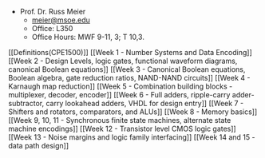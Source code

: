 - Prof. Dr. Russ Meier
	- meier@msoe.edu
	- Office: L350
	- Office Hours: MWF 9-11, 3; T 10,3.

[[Definitions(CPE1500)]]
[[Week 1 - Number Systems and Data Encoding]]
[[Week 2 - Design Levels, logic gates, functional waveform diagrams, canonical Boolean equations]]
[[Week 3 - Canonical Boolean equations, Boolean algebra, gate reduction ratios, NAND-NAND circuits]]
[[Week 4 - Karnaugh map reduction]]
[[Week 5 - Combination building blocks - multiplexer, decoder, encoder]]
[[Week 6 - Full adders, ripple-carry adder-subtractor, carry lookahead adders, VHDL for design entry]]
[[Week 7 - Shifters and rotators, comparators, and ALUs]]
[[Week 8 - Memory basics]]
[[Week 9, 10, 11 - Synchronous finite state machines, alternate state machine encodings]]
[[Week 12 - Transistor level CMOS logic gates]]
[[Week 13 - Noise margins and logic family interfacing]]
[[Week 14 and 15 - data path design]]

